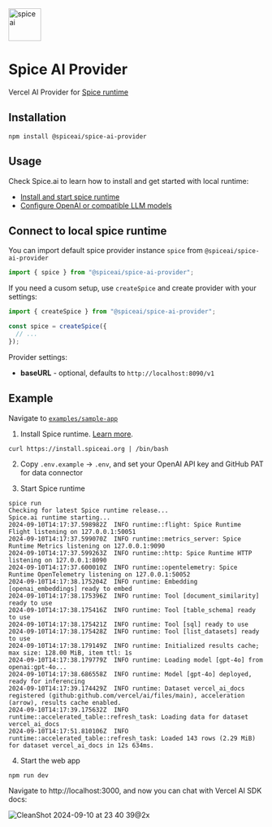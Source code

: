 <img src="https://www.spiceai.org/spice-logotype.png" alt="spice ai" width="64" />

# Spice AI Provider

Vercel AI Provider for [Spice runtime](https://www.spiceai.org/)

## Installation

```shell
npm install @spiceai/spice-ai-provider
```

## Usage

Check Spice.ai to learn how to install and get started with local runtime:

- [Install and start spice runtime](https://docs.spiceai.org/getting-started)
- [Configure OpenAI or compatible LLM models](https://docs.spiceai.org/components/models/openai)

## Connect to local spice runtime

You can import default spice provider instance `spice` from `@spiceai/spice-ai-provider`

```ts
import { spice } from "@spiceai/spice-ai-provider";
```

If you need a cusom setup, use `createSpice` and create provider with your settings:

```ts
import { createSpice } from "@spiceai/spice-ai-provider";

const spice = createSpice({
  // ...
});
```

Provider settings:

- **baseURL** - optional, defaults to `http://localhost:8090/v1`

## Example

Navigate to [`examples/sample-app`](https://github.com/spiceai/spice-ai-provider/tree/trunk/examples/sample-app)

1. Install Spice runtime. [Learn more](https://docs.spiceai.org).

```shell
curl https://install.spiceai.org | /bin/bash
```

2. Copy `.env.example` → `.env`, and set your OpenAI API key and GitHub PAT for data connector

3. Start Spice runtime

```console
spice run
Checking for latest Spice runtime release...
Spice.ai runtime starting...
2024-09-10T14:17:37.598982Z  INFO runtime::flight: Spice Runtime Flight listening on 127.0.0.1:50051
2024-09-10T14:17:37.599070Z  INFO runtime::metrics_server: Spice Runtime Metrics listening on 127.0.0.1:9090
2024-09-10T14:17:37.599263Z  INFO runtime::http: Spice Runtime HTTP listening on 127.0.0.1:8090
2024-09-10T14:17:37.600010Z  INFO runtime::opentelemetry: Spice Runtime OpenTelemetry listening on 127.0.0.1:50052
2024-09-10T14:17:38.175204Z  INFO runtime: Embedding [openai_embeddings] ready to embed
2024-09-10T14:17:38.175396Z  INFO runtime: Tool [document_similarity] ready to use
2024-09-10T14:17:38.175416Z  INFO runtime: Tool [table_schema] ready to use
2024-09-10T14:17:38.175421Z  INFO runtime: Tool [sql] ready to use
2024-09-10T14:17:38.175428Z  INFO runtime: Tool [list_datasets] ready to use
2024-09-10T14:17:38.179149Z  INFO runtime: Initialized results cache; max size: 128.00 MiB, item ttl: 1s
2024-09-10T14:17:38.179779Z  INFO runtime: Loading model [gpt-4o] from openai:gpt-4o...
2024-09-10T14:17:38.686558Z  INFO runtime: Model [gpt-4o] deployed, ready for inferencing
2024-09-10T14:17:39.174429Z  INFO runtime: Dataset vercel_ai_docs registered (github:github.com/vercel/ai/files/main), acceleration (arrow), results cache enabled.
2024-09-10T14:17:39.175632Z  INFO runtime::accelerated_table::refresh_task: Loading data for dataset vercel_ai_docs
2024-09-10T14:17:51.810106Z  INFO runtime::accelerated_table::refresh_task: Loaded 143 rows (2.29 MiB) for dataset vercel_ai_docs in 12s 634ms.
```

4. Start the web app

```shell
npm run dev
```

Navigate to http://localhost:3000, and now you can chat with Vercel AI SDK docs:

![CleanShot 2024-09-10 at 23 40 39@2x](https://github.com/user-attachments/assets/bbde759e-15c4-4667-b82c-1451c0b044a3)
